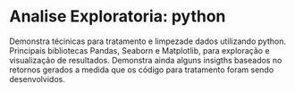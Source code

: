 # Analise Exploratoria: python
Demonstra técinicas para tratamento e limpezade dados utilizando python. Principais bibliotecas Pandas, Seaborn e Matplotlib, para exploração e visualização
de resultados.
Demonstra ainda alguns insigths baseados no retornos gerados a medida que os código para tratamento foram sendo desenvolvidos.
